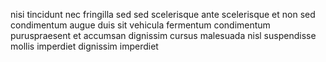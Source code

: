 nisi tincidunt nec fringilla sed sed scelerisque ante scelerisque et non sed
condimentum augue duis sit vehicula fermentum condimentum puruspraesent et
accumsan dignissim cursus malesuada nisl suspendisse mollis imperdiet dignissim
imperdiet